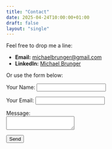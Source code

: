 ```yaml
---
title: "Contact"
date: 2025-04-24T10:00:00+01:00
draft: false
layout: "single"
---
```


Feel free to drop me a line:

- **Email:** [michaelbrunger@gmail.com](mailto:michaelbrunger@gmail.comcom)    
- **LinkedIn:** [Michael Brunger](https://linkedin.com/in/michael-brunger)

Or use the form below:  

<form name="contact" method="POST" data-netlify="true">
<input type="hidden" name="form-name" value="contact" />
  <p><label>Your Name: <input type="text" name="name" /></label></p>
  <p><label>Your Email: <input type="email" name="email" /></label></p>
  <p><label>Message:<br><textarea name="message"></textarea></label></p>
  <p><button type="submit">Send</button></p>
</form>